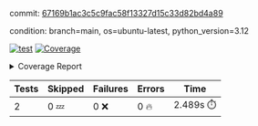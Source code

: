 commit: [67169b1ac3c5c9fac58f13327d15c33d82bd4a89](https://github.com/rcmdnk/boto3-session/tree/67169b1ac3c5c9fac58f13327d15c33d82bd4a89)

condition: branch=main, os=ubuntu-latest, python_version=3.12

[![test](https://github.com/rcmdnk/boto3-session/actions/workflows/test.yml/badge.svg)](https://github.com/rcmdnk/boto3-session/actions/runs/10779996577)
<a href="https://github.com/rcmdnk/boto3-session/blob/67169b1ac3c5c9fac58f13327d15c33d82bd4a89/README.md"><img alt="Coverage" src="https://img.shields.io/badge/Coverage-47%25-orange.svg" /></a><details><summary>Coverage Report </summary><table><tr><th>File</th><th>Stmts</th><th>Miss</th><th>Cover</th><th>Missing</th></tr><tbody><tr><td colspan="5"><b>src/boto3_session</b></td></tr><tr><td>&nbsp; &nbsp;<a href="https://github.com/rcmdnk/boto3-session/blob/67169b1ac3c5c9fac58f13327d15c33d82bd4a89/src/boto3_session/session.py">session.py</a></td><td>59</td><td>34</td><td>42%</td><td><a href="https://github.com/rcmdnk/boto3-session/blob/67169b1ac3c5c9fac58f13327d15c33d82bd4a89/src/boto3_session/session.py#L11-L14">11&ndash;14</a>, <a href="https://github.com/rcmdnk/boto3-session/blob/67169b1ac3c5c9fac58f13327d15c33d82bd4a89/src/boto3_session/session.py#L56">56</a>, <a href="https://github.com/rcmdnk/boto3-session/blob/67169b1ac3c5c9fac58f13327d15c33d82bd4a89/src/boto3_session/session.py#L64-L66">64&ndash;66</a>, <a href="https://github.com/rcmdnk/boto3-session/blob/67169b1ac3c5c9fac58f13327d15c33d82bd4a89/src/boto3_session/session.py#L69-L89">69&ndash;89</a>, <a href="https://github.com/rcmdnk/boto3-session/blob/67169b1ac3c5c9fac58f13327d15c33d82bd4a89/src/boto3_session/session.py#L92-L110">92&ndash;110</a>, <a href="https://github.com/rcmdnk/boto3-session/blob/67169b1ac3c5c9fac58f13327d15c33d82bd4a89/src/boto3_session/session.py#L113-L117">113&ndash;117</a>, <a href="https://github.com/rcmdnk/boto3-session/blob/67169b1ac3c5c9fac58f13327d15c33d82bd4a89/src/boto3_session/session.py#L120-L121">120&ndash;121</a>, <a href="https://github.com/rcmdnk/boto3-session/blob/67169b1ac3c5c9fac58f13327d15c33d82bd4a89/src/boto3_session/session.py#L124-L125">124&ndash;125</a></td></tr><tr><td><b>TOTAL</b></td><td><b>64</b></td><td><b>34</b></td><td><b>47%</b></td><td>&nbsp;</td></tr></tbody></table></details>

| Tests | Skipped | Failures | Errors | Time |
| ----- | ------- | -------- | -------- | ------------------ |
| 2 | 0 :zzz: | 0 :x: | 0 :fire: | 2.489s :stopwatch: |

